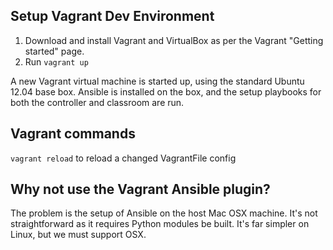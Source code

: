 Setup Vagrant Dev Environment
-----------------------------

1. Download and install Vagrant and VirtualBox as per the Vagrant "Getting started" page.
2. Run `vagrant up`

A new Vagrant virtual machine is started up, using the standard Ubuntu 12.04 base box. Ansible is installed on the box, and the setup playbooks for both the controller and classroom are run.

Vagrant commands
----------------

`vagrant reload` to reload a changed VagrantFile config

Why not use the Vagrant Ansible plugin?
---------------------------------------

The problem is the setup of Ansible on the host Mac OSX machine. It's not straightforward as it requires Python modules be built. It's far simpler on Linux, but we must support OSX.
